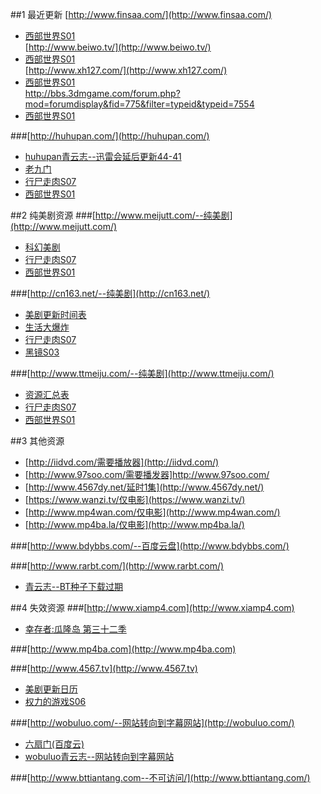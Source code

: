 ##1 最近更新
[http://www.finsaa.com/](http://www.finsaa.com/)  
- [西部世界S01](http://www.finsaa.com/neirong/96925.html)  
[http://www.beiwo.tv/](http://www.beiwo.tv/)  
- [西部世界S01](http://www.beiwo.tv/vod/31022/)  
[http://www.xh127.com/](http://www.xh127.com/)  
- [西部世界S01](http://www.xh127.com/read-2419)  
http://bbs.3dmgame.com/forum.php?mod=forumdisplay&fid=775&filter=typeid&typeid=7554  
- [西部世界S01](http://bbs.3dmgame.com/forum.php?mod=viewthread&tid=5336035&extra=page%3D1%26filter%3Dtypeid%26typeid%3D7554)  

###[http://huhupan.com/](http://huhupan.com/) 
- [huhupan青云志--迅雷会延后更新44-41](http://huhupan.com/dsj/gcj/2016-07-29/5270.html)  
- [老九门](http://huhupan.com/dsj/gcj/2016-07-04/4544.html)  
- [行尸走肉S07](http://huhupan.com/dsj/oumeiju/2016-10-24/7866.html)  
- [西部世界S01](http://huhupan.com/dsj/oumeiju/2016-10-03/7225.html)  

##2 纯美剧资源
###[http://www.meijutt.com/--纯美剧](http://www.meijutt.com/)  
- [科幻美剧](http://www.meijutt.com/file/list1.html)  
- [行尸走肉S07](http://www.meijutt.com/content/meiju22476.html)  
- [西部世界S01](http://www.meijutt.com/content/meiju22433.html)  

###[http://cn163.net/--纯美剧](http://cn163.net/)
- [美剧更新时间表](http://cn163.net/2014the-tv-show/)  
- [生活大爆炸](http://cn163.net/archives/17613/)  
- [行尸走肉S07](http://cn163.net/archives/23683/)  
- [黑镜S03](http://cn163.net/archives/24122/)  

###[http://www.ttmeiju.com/--纯美剧](http://www.ttmeiju.com/)
- [资源汇总表](http://www.ttmeiju.com/summary.html)  
- [行尸走肉S07](http://www.ttmeiju.com/meiju/THE.Walking.Dead.html)  
- [西部世界S01](http://www.ttmeiju.com/meiju/Westworld.html)  

##3 其他资源
- [http://iidvd.com/需要播放器](http://iidvd.com/)  
- [http://www.97soo.com/需要播发器]http://www.97soo.com/  
- [http://www.4567dy.net/延时1集](http://www.4567dy.net/)  
- [https://www.wanzi.tv/仅电影](https://www.wanzi.tv/)  
- [http://www.mp4wan.com/仅电影](http://www.mp4wan.com/)  
- [http://www.mp4ba.la/仅电影](http://www.mp4ba.la/)  

###[http://www.bdybbs.com/--百度云盘](http://www.bdybbs.com/)  

###[http://www.rarbt.com/](http://www.rarbt.com/)
-  [青云志--BT种子下载过期](http://www.rarbt.com/subject/22019.html)  

##4 失效资源
###[http://www.xiamp4.com](http://www.xiamp4.com)  
- [幸存者:瓜隆岛 第三十二季](http://www.xiamp4.com/Html/GP22686.html)  

###[http://www.mp4ba.com](http://www.mp4ba.com)  

###[http://www.4567.tv](http://www.4567.tv) 
-  [美剧更新日历](http://www.4567.tv/html/16.html  )  
-  [权力的游戏S06](http://www.4567.tv/film/id23156.html)  

###[http://wobuluo.com/--网站转向到字幕网站](http://wobuluo.com/)  
- [六扇门(百度云)](http://wobuluo.com/1425.html)  
- [wobuluo青云志--网站转向到字幕网站](http://wobuluo.com/2249.html)  

###[http://www.bttiantang.com--不可访问/](http://www.bttiantang.com/)  

